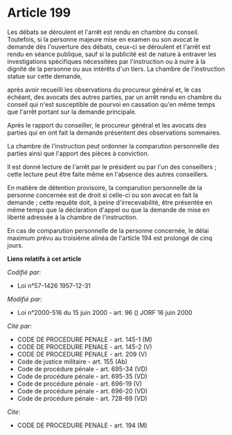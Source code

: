 # Article 199

Les débats se déroulent et l'arrêt est rendu en chambre du conseil. Toutefois, si la personne majeure mise en examen ou son
avocat le demande dès l'ouverture des débats, ceux-ci se déroulent et l'arrêt est rendu en séance publique, sauf si la
publicité est de nature à entraver les investigations spécifiques nécessitées par l'instruction ou à nuire à la dignité de la
personne ou aux intérêts d'un tiers. La chambre de l'instruction statue sur cette demande,

après avoir recueilli les observations du procureur général et, le cas échéant, des avocats des autres parties, par un arrêt
rendu en chambre du conseil qui n'est susceptible de pourvoi en cassation qu'en même temps que l'arrêt portant sur la demande
principale.

Après le rapport du conseiller, le procureur général et les avocats des parties qui en ont fait la demande présentent des
observations sommaires.

La chambre de l'instruction peut ordonner la comparution personnelle des parties ainsi que l'apport des pièces à conviction.

Il est donné lecture de l'arrêt par le président ou par l'un des conseillers ; cette lecture peut être faite même en
l'absence des autres conseillers.

En matière de détention provisoire, la comparution personnelle de la personne concernée est de droit si celle-ci ou son
avocat en fait la demande ; cette requête doit, à peine d'irrecevabilité, être présentée en même temps que la déclaration
d'appel ou que la demande de mise en liberté adressée à la chambre de l'instruction.

En cas de comparution personnelle de la personne concernée, le délai maximum prévu au troisième alinéa de l'article 194 est
prolongé de cinq jours.

**Liens relatifs à cet article**

_Codifié par_:

  - Loi n°57-1426 1957-12-31

_Modifié par_:

  - Loi n°2000-516 du 15 juin 2000 - art. 96 () JORF 16 juin 2000

_Cité par_:

  - CODE DE PROCEDURE PENALE - art. 145-1 (M)
  - CODE DE PROCEDURE PENALE - art. 145-2 (V)
  - CODE DE PROCEDURE PENALE - art. 209 (V)
  - Code de justice militaire - art. 155 (Ab)
  - Code de procédure pénale - art. 695-34 (VD)
  - Code de procédure pénale - art. 695-35 (VD)
  - Code de procédure pénale - art. 696-19 (V)
  - Code de procédure pénale - art. 696-20 (VD)
  - Code de procédure pénale - art. 728-69 (VD)

_Cite_:

  - CODE DE PROCEDURE PENALE - art. 194 (M)
